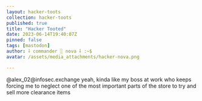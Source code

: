 ```yaml
---
layout: hacker-toots
collection: hacker-toots
published: true
title: "Hacker Tooted"
date: 2023-06-14T19:40:07Z
pinned: false
tags: [mastodon]
author: ⸸ commander ░ nova ⸸ :~$
avatar: /assets/media_attachments/hacker-nova.png

---
```


<p>@alex_02@infosec.exchange yeah, kinda like my boss at work who keeps forcing me to neglect one of the most important parts of the store to try and sell more clearance items</p>


